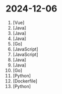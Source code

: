# 2024-12-06

1. [](https://github.comundefined "🎉 (RuoYi)官方仓库 基于SpringBoot，Spring Security，JWT，Vue3 & Vite、Element Plus 的前后端分离权限管理系统") [Vue]
2. [](https://github.comundefined "「数据可视化工具：报表、大屏、仪表盘」积木报表是一款类Excel操作风格，在线拖拽设计的报表工具和和数据可视化产品。功能涵盖: 报表设计、大屏设计、打印设计、图形报表、仪表盘门户设计等，完全免费！秉承“简单、易用、专业”的产品理念，极大的降低报表开发难度、缩短开发周期、解决各类报表难题。") [Java]
3. [](https://github.comundefined "《Hello 算法》：动画图解、一键运行的数据结构与算法教程。支持 Python, Java, C++, C, C#, JS, Go, Swift, Rust, Ruby, Kotlin, TS, Dart 代码。简体版和繁体版同步更新，English version ongoing") [Java]
4. [](https://github.comundefined "🔥 官方推荐 🔥 RuoYi-Vue 全新 Pro 版本，优化重构所有功能。基于 Spring Boot + MyBatis Plus + Vue & Element 实现的后台管理系统 + 微信小程序，支持 RBAC 动态权限、数据权限、SaaS 多租户、Flowable 工作流、三方登录、支付、短信、商城、CRM、ERP、AI 大模型等功能。你的 ⭐️ Star ⭐️，是作者生发的动力！") [Java]
5. [](https://github.comundefined "软硬路由公网神器,ipv6/ipv4 端口转发,反向代理,DDNS,WOL,ipv4 stun内网穿透,cron,acme,阿里云盘,ftp,webdav,filebrowser") [Go]
6. [](https://github.comundefined "Running V2ray inside edge/serverless runtime") [JavaScript]
7. [](https://github.comundefined "猫抓 浏览器资源嗅探扩展 / cat-catch Browser Resource Sniffing Extension") [JavaScript]
8. [](https://github.comundefined "以开源为核心的IDaas/IAM平台，用于管理企业内员工账号、权限、身份认证、应用访问，帮助整合部署在本地或云端的内部办公系统、业务系统及三方 SaaS 系统的所有身份，实现一个账号打通所有应用的服务。") [Java]
9. [](https://github.comundefined "🚄 FASTJSON2 is a Java JSON library with excellent performance.") [Java]
10. [](https://github.comundefined "An all-in-one observability solution which aims to combine the advantages of Prometheus and Grafana. It manages alert rules and visualizes metrics, logs, traces in a beautiful web UI.") [Go]
11. [](https://github.comundefined "Chinese version of CLIP which achieves Chinese cross-modal retrieval and representation generation.") [Python]
12. [](https://github.comundefined "程序员在家做饭方法指南。Programmer's guide about how to cook at home (Simplified Chinese only).") [Dockerfile]
13. [](https://github.comundefined "基于flet的一款windows桌面应用，实现了浏览图片、音乐、小说、漫画、各种资源的功能。") [Python]
